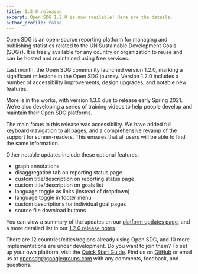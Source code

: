 ```yaml
---
title: 1.2.0 released
excerpt: Open SDG 1.2.0 is now available! Here are the details.
author_profile: false
---
```

Open SDG is an open-source reporting platform for managing and publishing statistics related to the UN Sustainable Development Goals (SDGs). It is freely available for any country or organization to reuse and can be hosted and maintained using free services.

Last month, the Open SDG community launched version 1.2.0, marking a significant milestone in the Open SDG journey. Version 1.2.0 includes a number of accessibility improvements, design upgrades, and notable new features.

More is in the works, with version 1.3.0 due to release early Spring 2021. We’re also developing a series of training videos to help people develop and maintain their Open SDG platforms.

The main focus in this release was accessibility. We have added full keyboard-navigation to all pages, and a comprehensive revamp of the support for screen-readers. This ensures that all users will be able to find the same information.

Other notable updates include these optional features:

* graph annotations
* disaggregation tab on reporting status page
* custom title/description on reporting status page
* custom title/description on goals list
* language toggle as links (instead of dropdown)
* language toggle in footer menu
* custom descriptions for individual goal pages
* source file download buttons

You can view a summary of the updates on our [platform updates page](https://open-sdg.readthedocs.io/en/latest/updates/), and a more detailed list in our [1.2.0 release notes](https://github.com/open-sdg/open-sdg/releases/tag/1.2.0).

There are 12 countries/cities/regions already using Open SDG, and 10 more implementations are under development. Do you want to join them? To set up your own platform, visit the [Quick Start Guide](https://open-sdg.readthedocs.io/en/latest/quick-start/). Find us on [GitHub](https://github.com/open-sdg/open-sdg) or email us at opensdg@googlegroups.com with any comments, feedback, and questions.